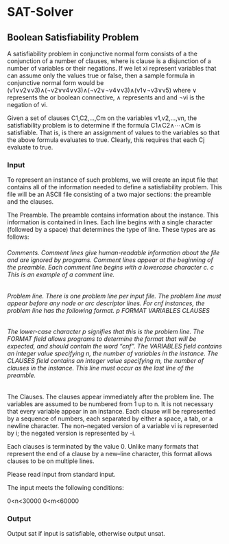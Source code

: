 # SAT-Solver
## Boolean Satisfiability Problem
 A satisfiability problem in conjunctive normal form consists of a the conjunction of a number of clauses, where is clause is a disjunction of a number of variables or their negations. If we let xi represent variables that can assume only the values true or false, then a sample formula in conjunctive normal form would be (v1∨v2∨v3)∧(¬v2∨v4∨v3)∧(¬v2∨¬v4∨v3)∧(v1∨¬v3∨v5) where ∨ represents the or boolean connective, ∧ represents and and ¬vi is the negation of vi.
 
Given a set of clauses C1,C2,…,Cm on the variables v1,v2,…,vn, the satisfiability problem is to determine if the formula C1∧C2∧⋯∧Cm is satisfiable. That is, is there an assignment of values to the variables so that the above formula evaluates to true. Clearly, this requires that each Cj evaluate to true.

### Input
To represent an instance of such problems, we will create an input file that contains all of the information needed to define a satisfiability problem. This file will be an ASCII file consisting of a two major sections: the preamble and the clauses.

The Preamble. The preamble contains information about the instance. This information is contained in lines. Each line begins with a single character (followed by a space) that determines the type of line. These types are as follows:

###### Comments. Comment lines give human-readable information about the file and are ignored by programs. Comment lines appear at the beginning of the preamble. Each comment line begins with a lowercase character c. c This is an example of a comment line.
###### Problem line. There is one problem line per input file. The problem line must appear before any node or arc descriptor lines. For cnf instances, the problem line has the following format. p FORMAT VARIABLES CLAUSES
###### The lower-case character p signifies that this is the problem line. The FORMAT field allows programs to determine the format that will be expected, and should contain the word “cnf”. The VARIABLES field contains an integer value specifying n, the number of variables in the instance. The CLAUSES field contains an integer value specifying m, the number of clauses in the instance. This line must occur as the last line of the preamble.
The Clauses. The clauses appear immediately after the problem line. The variables are assumed to be numbered from 1 up to n. It is not necessary that every variable appear in an instance. Each clause will be represented by a sequence of numbers, each separated by either a space, a tab, or a newline character. The non–negated version of a variable vi is represented by i; the negated version is represented by -i.

Each clauses is terminated by the value 0. Unlike many formats that represent the end of a clause by a new–line character, this format allows clauses to be on multiple lines.

Please read input from standard input.

The input meets the following conditions:

0<n<30000
0<m<60000

### Output
Output sat if input is satisfiable, otherwise output unsat.
